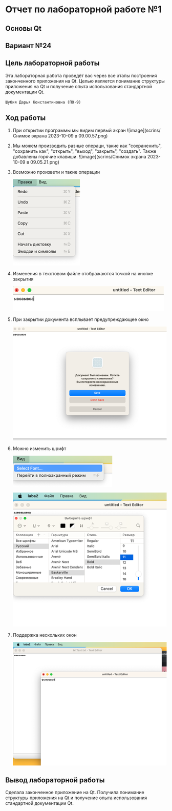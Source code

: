 # Отчет по лабораторной работе №1

## Основы Qt

## Вариант №24
## Цель лабораторной работы

Эта лабораторная работа проведёт вас через все этапы построения законченного приложения на Qt. Целью является понимание структуры приложения на Qt и получение опыта использования стандартной документации Qt.

`Шубия Дарья Константиновна (ПО-9)`

## Ход работы
1. При открытии программы мы видим первый экран
![image](scrins/Снимок экрана 2023-10-09 в 09.00.57.png)

2. Мы можем производить разные операци, такие как "сохраненить", "сохранить как", "открыть", "выход", "закрыть", "создать".
Также добавлены горячие клавиши.
![image](scrins/Снимок экрана 2023-10-09 в 09.05.21.png)
3. Возможно произвети и такие операции

   ![image](scrins/img_1.png)
4. Изменения в текстовом файле отображаются точкой на кнопке закрытия

    ![img_2.png](scrins/img_2.png)
5. При закрытии документа всплывает предупреждающее окно

    ![img_3.png](scrins/img_3.png)
6. Можно изменить шрифт

    ![img_4.png](scrins/img_4.png)

    ![img_5.png](scrins/img_5.png)
7. Поддержка нескольких окон

    ![img_6.png](scrins/img_6.png)

## Вывод лабораторной работы

Сделала законченное приложение на Qt. Получила понимание структуры приложения на Qt и получение опыта использования стандартной документации Qt.
